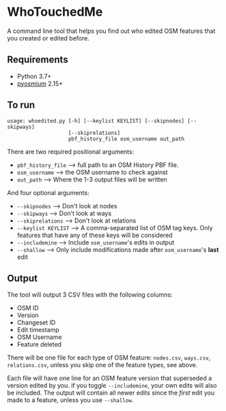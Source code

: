 # WhoTouchedMe

A command line tool that helps you find out who edited OSM features that you created or edited before.

## Requirements

* Python 3.7+
* [pyosmium](https://osmcode.org/pyosmium/) 2.15+


## To run

```
usage: whoedited.py [-h] [--keylist KEYLIST] [--skipnodes] [--skipways]
                    [--skiprelations]
                    pbf_history_file osm_username out_path
```

There are two required positional arguments:

* `pbf_history_file` --> full path to an OSM History PBF file.
* `osm_username` --> the OSM username to check against
* `out_path` --> Where the 1-3 output files will be written

And four optional arguments:

* `--skipnodes` --> Don't look at nodes
* `--skipways` --> Don't look at ways
* `--skiprelations` --> Don't look at relations
* `--keylist KEYLIST` --> A comma-separated list of OSM tag keys. Only features that have any of these keys will be considered
* `--includemine` --> Include `osm_username`'s edits in output
* `--shallow` --> Only include modifications made after `osm_username`'s **last** edit

## Output

The tool will output 3 CSV files with the following columns:

* OSM ID
* Version
* Changeset ID
* Edit timestamp
* OSM Username
* Feature deleted

There will be one file for each type of OSM feature: `nodes.csv`, `ways.csv`, `relations.csv`, unless you skip one of the feature types, see above.

Each file will have one line for an OSM feature version that superseded a version edited by you. if you toggle `--includemine`, your own edits will also be included. The output will contain all newer edits since the *first* edit you made to a feature, unless you use `--shallow`.